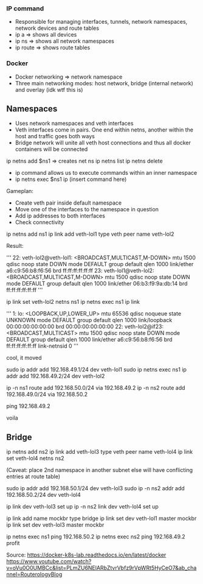 ### IP command

* Responsible for managing interfaces, tunnels, network namespaces, network devices and route tables
* ip a => shows all devices
* ip ns => shows all network namespaces
* ip route => shows route tables 

### Docker

* Docker networking => network namespace
* Three main networking modes: host network, bridge (internal network) and overlay (idk wtf this is)

## Namespaces

* Uses network namespaces and veth interfaces
* Veth interfaces come in pairs. One end within netns, another within the host and traffic goes both ways
* Bridge network will unite all veth host connections and thus all docker containers will be connected

ip netns add $ns1 => creates net ns 
ip netns list
ip netns delete

* ip command allows us to execute commands within an inner namespace
* ip netns exec $ns1 ip (insert command here)

Gameplan:
* Create veth pair inside default namespace
* Move one of the interfaces to the namespace in question
* Add ip addresses to both interfaces
* Check connectivity

ip netns add ns1
ip link add veth-lol1 type veth peer name veth-lol2

Result: 

'''
22: veth-lol2@veth-lol1: <BROADCAST,MULTICAST,M-DOWN> mtu 1500 qdisc noop state DOWN mode DEFAULT group default qlen 1000
    link/ether a6:c9:56:b8:f6:56 brd ff:ff:ff:ff:ff:ff
23: veth-lol1@veth-lol2: <BROADCAST,MULTICAST,M-DOWN> mtu 1500 qdisc noop state DOWN mode DEFAULT group default qlen 1000
    link/ether 06:b3:f9:9a:db:14 brd ff:ff:ff:ff:ff:ff
'''

ip link set veth-lol2 netns ns1
ip netns exec ns1 ip link

'''
1: lo: <LOOPBACK,UP,LOWER_UP> mtu 65536 qdisc noqueue state UNKNOWN mode DEFAULT group default qlen 1000
    link/loopback 00:00:00:00:00:00 brd 00:00:00:00:00:00
22: veth-lol2@if23: <BROADCAST,MULTICAST> mtu 1500 qdisc noop state DOWN mode DEFAULT group default qlen 1000
    link/ether a6:c9:56:b8:f6:56 brd ff:ff:ff:ff:ff:ff link-netnsid 0
'''

cool, it moved

sudo ip addr add 192.168.49.1/24 dev veth-lol1
sudo ip netns exec ns1 ip addr add 192.168.49.2/24 dev veth-lol2

ip -n ns1 route add 192.168.50.0/24 via 192.168.49.2
ip -n ns2 route add 192.168.49.0/24 via 192.168.50.2


ping 192.168.49.2

voila

## Bridge


ip netns add ns2
ip link add veth-lol3 type veth peer name veth-lol4
ip link set veth-lol4 netns ns2

(Caveat: place 2nd namespace in another subnet else will have conflicting entries at route table)

sudo ip addr add 192.168.50.1/24 dev veth-lol3
sudo ip -n ns2 addr add 192.168.50.2/24 dev veth-lol4

ip link dev veth-lol3 set up
ip -n ns2 link dev veth-lol4 set up

ip link add name mockbr type bridge
ip link set dev veth-lol1 master mockbr
ip link set dev veth-lol3 master mockbr

ip netns exec ns1 ping 192.168.50.2
ip netns exec ns2 ping 192.168.49.2
profit


Source: https://docker-k8s-lab.readthedocs.io/en/latest/docker
https://www.youtube.com/watch?v=oVu0O0UMBCc&list=PLmZU6NElARbZtvrVbfz9rVpWRt5HyCeO7&ab_channel=RouterologyBlog
